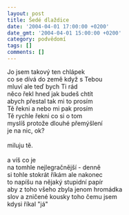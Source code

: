 ```yaml
---
layout: post
title: Šedé dlaždice
date: '2004-04-01 17:00:00 +0200'
date_gmt: '2004-04-01 15:00:00 +0200'
category: podvědomí
tags: []
comments: []
---
```

<p>Jo jsem takový ten chlápek<br>
co se dívá do země když s Tebou<br>
mluví ale teď bych Ti rád<br>
něco řekl hned jak budeš chtít<br>
abych přestal tak mi to prosím<br>
Tě řekni a nebo mi pak prosím<br>
Tě rychle řekni co si o tom<br>
myslíš protože dlouhé přemýšlení<br>
je na nic, ok?<br>
<br>miluju tě.<br>
<br>a víš co je<br>
na tomhle nejlegračnější - denně<br>
si tohle stokrát říkám ale nakonec<br>
to napíšu na nějaký stupidní papír<br>
aby z toho všeho zbyla jenom hromádka<br>
slov a zničené kousky toho čemu jsem<br>
kdysi říkal "já"</p>
